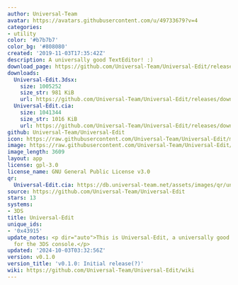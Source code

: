 ```yaml
---
author: Universal-Team
avatar: https://avatars.githubusercontent.com/u/49733679?v=4
categories:
- utility
color: '#b7b7b7'
color_bg: '#808080'
created: '2019-11-03T17:35:42Z'
description: A universally good TextEditor! :)
download_page: https://github.com/Universal-Team/Universal-Edit/releases
downloads:
  Universal-Edit.3dsx:
    size: 1005252
    size_str: 981 KiB
    url: https://github.com/Universal-Team/Universal-Edit/releases/download/v0.1.0/Universal-Edit.3dsx
  Universal-Edit.cia:
    size: 1041344
    size_str: 1016 KiB
    url: https://github.com/Universal-Team/Universal-Edit/releases/download/v0.1.0/Universal-Edit.cia
github: Universal-Team/Universal-Edit
icon: https://raw.githubusercontent.com/Universal-Team/Universal-Edit/master/3DS/app/icon.png
image: https://raw.githubusercontent.com/Universal-Team/Universal-Edit/master/3DS/app/banner.png
image_length: 3609
layout: app
license: gpl-3.0
license_name: GNU General Public License v3.0
qr:
  Universal-Edit.cia: https://db.universal-team.net/assets/images/qr/universal-edit-cia.png
source: https://github.com/Universal-Team/Universal-Edit
stars: 13
systems:
- 3DS
title: Universal-Edit
unique_ids:
- '0x43915'
update_notes: <p dir="auto">This is Universal-Edit, a universally good text editor
  for the 3DS console.</p>
updated: '2024-10-03T03:32:56Z'
version: v0.1.0
version_title: 'v0.1.0: Initial release(?)'
wiki: https://github.com/Universal-Team/Universal-Edit/wiki
---
```

